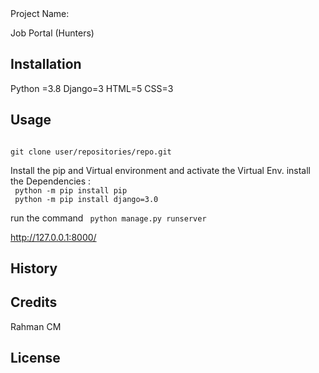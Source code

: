 <snippet>
  <content><![CDATA[

## Project Name:
Job Portal (Hunters)

## Installation
Python =3.8 Django=3 HTML=5 CSS=3 

## Usage
<code>
git clone user/repositories/repo.git </code>

Install the pip and Virtual environment and activate the Virtual Env. install the Dependencies : <br>
<code>
python -m pip install pip </code> <br>
<code>
python -m pip install django=3.0
</code>


run the command <code> python manage.py runserver</code>

http://127.0.0.1:8000/

## History

## Credits
Rahman CM
## License

</content>
</snippet>

